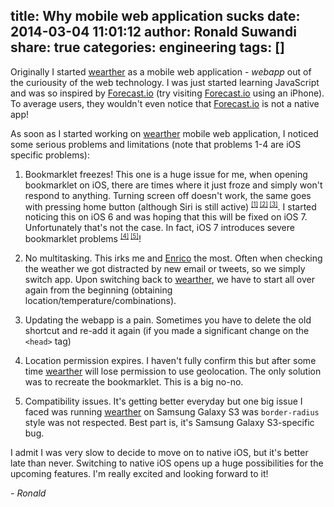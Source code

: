 title: Why mobile web application sucks
date: 2014-03-04 11:01:12
author: Ronald Suwandi
share: true
categories: engineering
tags: []
---
Originally I started [wearther][wearther] as a mobile web application - *webapp* out of the curiousity of the web technology. I was just started learning JavaScript and was so inspired by [Forecast.io][forecast] (try visiting [Forecast.io][forecast] using an iPhone). To average users, they wouldn't even notice that [Forecast.io][forecast] is not a native app!

As soon as I started working on [wearther][wearther] mobile web application, I noticed some serious problems and limitations (note that problems 1-4 are iOS specific problems):

1. Bookmarklet freezes! This one is a huge issue for me, when opening bookmarklet on iOS, there are times where it just froze and simply won't respond to anything. Turning screen off doesn't work, the same goes with pressing home button (although Siri is still active) <sup><small>[\[1\]][1] [\[2\]][2] [\[3\]][3]</small></sup>. I started noticing this on iOS 6 and was hoping that this will be fixed on iOS 7. Unfortunately that's not the case. In fact, iOS 7 introduces severe bookmarklet problems <sup><small>[\[4\]][4] [\[5\]][5]</small></sup>!

2. No multitasking. This irks me and [Enrico][enrico] the most. Often when checking the weather we got distracted by new email or tweets, so we simply switch app. Upon switching back to [wearther][wearther], we have to start all over again from the beginning (obtaining location/temperature/combinations).

3. Updating the webapp is a pain. Sometimes you have to delete the old shortcut and re-add it again (if you made a significant change on the `<head>` tag)

4. Location permission expires. I haven't fully confirm this but after some time [wearther][wearther] will lose permission to use geolocation. The only solution was to recreate the bookmarklet. This is a big no-no.

5. Compatibility issues. It's getting better everyday but one big issue I faced was running [wearther][wearther] on Samsung Galaxy S3 was `border-radius` style was not respected. Best part is, it's Samsung Galaxy S3-specific bug.

I admit I was very slow to decide to move on to native iOS, but it's better late than never. Switching to native iOS opens up a huge possibilities for the upcoming features. I'm really excited and looking forward to it!

*- Ronald*

[wearther]:http://wearther.cc
[forecast]:http://forecast.io
[1]:https://groups.google.com/forum/#!topic/limejs/nPtMeHHRxuY
[2]:https://discussions.apple.com/thread/4675140
[3]:http://www.scirra.com/forum/web-app-causes-ipad-to-freeze_topic62338.html
[4]:http://www.mobilexweb.com/blog/safari-ios7-html5-problems-apis-review
[5]:http://www.imore.com/ios-7-safari-features-and-bugs-html5-developers-need-be-aware
[enrico]:http://esusatyo.net
